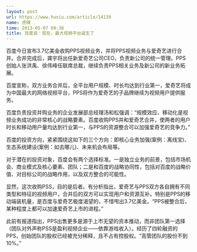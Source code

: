 ```yaml
---
layout: post
url: https://www.huxiu.com/article/14139
name: 虎嗅
time: 2013-05-07 09:38
title: 百度说：现在，最大视频平台诞生了
---
```

百度今日宣布3.7亿美金收购PPS视频业务，并将PPS视频业务与爱奇艺进行合并。合并完成后，龚宇将出任新爱奇艺公司CEO，负责新公司的统一管理。PPS创始人张洪禹、徐伟峰任联席总裁，继续负责PPS相关业务及新公司的新业务拓展。

百度宣称，双方业务合并后，全平台用户规模、时长均达到行业第一，爱奇艺将成为中国最大的网络视频平台，PPS将作为爱奇艺的子品牌继续为视频用户提供服务。

百度负责投资并购业务的企业发展部总经理汤和松强调：“规模效应、移动化是视频业务成功的非常核心的战略要素。百度收购PPS并和爱奇艺合并，使两者的用户时长和移动用户量均达到行业第一，与PPS的资源整合可以加强爱奇艺的竞争力。”

百度的投资方向，紧紧围绕这如下的三个方向：即核心业务加强(案例：离线宝)、生态系统建设(案例：如去哪儿)、未来机会布局等。

对于潜在的投资对象，百度会有两个选择标准。一是独立业务的前景，包括市场机会、商业模式及核心要素、团队；二是和百度的战略协同性，包括对百度的战略价值、对目标公司的战略作用，以及双方整合的可能性。

显然，这次收购PSS，目的是后者。有分析指出，爱奇艺与PPS双方各自拥有不同类型和特征的视频用户，合并后的双方可以实现用户和资源互补。特别是PPS的移动端装机量，是百度与爱奇艺极度渴望的，不惜甩出3.7亿美金。“PPS被整合后，某种程度上都可以加速爱奇艺上市的进程。”

此前有报道指出，PPS出售更多是源于上市无望的资本推动，而非团队第一选择（团队对外声称PSS是盈利视频企业——依靠游戏收入）。经历了四轮融资的PPS，创始团队的股权已经被充分稀释，且不占有控股权。“高管团队的股份不到10%。”

